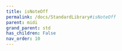 ```yaml
---
title: isNoteOff
permalink: /docs/StandardLibrary#isNoteOff
parent: midi
grand_parent: std
has_children: False
nav_order: 10
---
```

